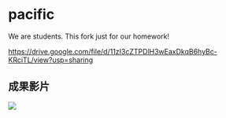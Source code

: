 # pacific
We are students. This fork just for our homework!


https://drive.google.com/file/d/11zI3cZTPDlH3wEaxDkqB6hyBc-KRciTL/view?usp=sharing

## 成果影片

[![](https://drive.google.com/uc?id=1os86Y-7n6rYmF3mlVKl_3T_v0Nmg5hHz)](https://drive.google.com/uc?id=11zI3cZTPDlH3wEaxDkqB6hyBc-KRciTL)
